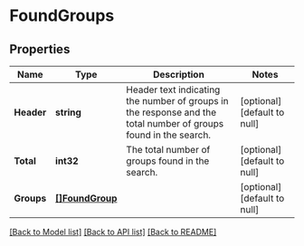 # FoundGroups

## Properties
Name | Type | Description | Notes
------------ | ------------- | ------------- | -------------
**Header** | **string** | Header text indicating the number of groups in the response and the total number of groups found in the search. | [optional] [default to null]
**Total** | **int32** | The total number of groups found in the search. | [optional] [default to null]
**Groups** | [**[]FoundGroup**](FoundGroup.md) |  | [optional] [default to null]

[[Back to Model list]](../README.md#documentation-for-models) [[Back to API list]](../README.md#documentation-for-api-endpoints) [[Back to README]](../README.md)

